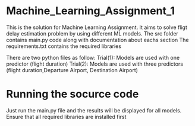 # Machine_Learning_Assignment_1
This is the solution for Machine Learning Assignment. It aims to solve fligt delay estimation problem by using different ML models. 
The src folder contains main.py code along with documentation about eachs section
The requirements.txt contains the required libraries

There are two python files as follow:
Trial(1): Models are used with one predictor (flight duration)
Trial(2): Models are used with three predictors (flight duration,Departure Airport, Destination Airport)

# Running the socurce code
Just run the main.py file and the results will be displayed for all models. Ensure that all required libraries are installed first
